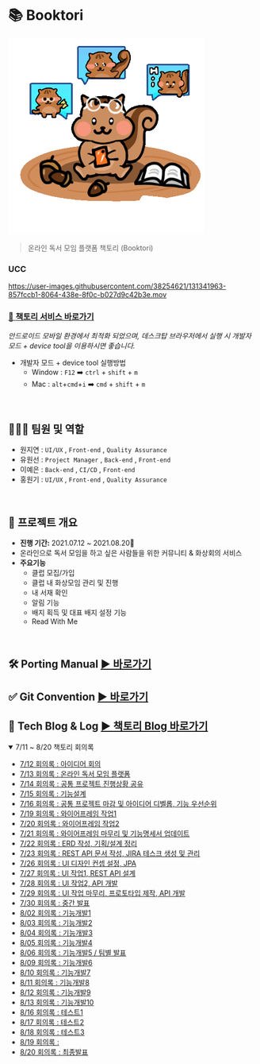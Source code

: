 # 📚 Booktori

![booktory](images/booktory_slide.gif)

> 온라인 독서 모임 플랫폼 책토리 (Booktori)

### UCC
https://user-images.githubusercontent.com/38254621/131341963-857fccb1-8064-438e-8f0c-b027d9c42b3e.mov


### [🐹  **책토리** 서비스 바로가기](https://i5a607.p.ssafy.io)

*안드로이드 모바일 환경에서 최적화 되었으며, 데스크탑 브라우저에서 실행 시 개발자 모드 + device tool을 이용하시면 좋습니다.*

* 개발자 모드 + device tool 실행방법
  * Window : `F12` ➡️ `ctrl` + `shift` + `m` 
  * Mac : `alt`+`cmd`+`i`  ➡️ `cmd` + `shift` + `m`

<br>

## 👨‍👩‍👦 팀원 및 역할

- 원지연 : `UI/UX` , `Front-end` , `Quality Assurance`
- 유원선 : `Project Manager` , `Back-end` , `Front-end`
- 이예은 : `Back-end` , `CI/CD` , `Front-end`
- 홍원기 : `UI/UX` , `Front-end` , `Quality Assurance`

<br>

## 📆 프로젝트 개요

- **진행 기간:** 2021.07.12 ~ 2021.08.20🏃
- 온라인으로 독서 모임을 하고 싶은 사람들을 위한 커뮤니티 & 화상회의 서비스
- **주요기능**
  - 클럽 모집/가입
  - 클럽 내 화상모임 관리 및 진행
  - 내 서재 확인
  - 알림 기능
  - 배지 획득 및 대표 배지 설정 기능
  - Read With Me

<br>

## 🛠 Porting Manual [▶️ 바로가기](./exec/PortingManual.md)
## ✅ Git Convention [▶️ 바로가기](./Document/GitConvention.md)

## 📑 Tech Blog & Log  [▶️ 책토리 Blog 바로가기](https://booktori.tistory.com/)



<details open>
  <summary>7/11 ~ 8/20 책토리 회의록</summary>
  <ul>
      <li><a href="./Document/Dev_log/20210712_회의록.md">7/12 회의록 : 아이디어 회의</a></li>
      <li><a href="./Document/Dev_log/20210713_회의록.md">7/13 회의록 : 온라인 독서 모임 플랫폼</a></li>
      <li><a href="./Document/Dev_log/20210714_회의록.md">7/14 회의록 : 공통 프로젝트 진행상황 공유</a></li>
      <li><a href="./Document/Dev_log/20210715_회의록.md">7/15 회의록 : 기능설계</a></li>
      <li><a href="./Document/Dev_log/20210716_회의록.md">7/16 회의록 : 공통 프로젝트 마감 및 아이디어 디벨롭, 기능 우선순위</a></li>
      <li><a href="./Document/Dev_log/20210719_회의록.md">7/19 회의록 : 와이어프레임 작업1</a></li>
      <li><a href="./Document/Dev_log/20210720_회의록.md">7/20 회의록 : 와이어프레임 작업2</a></li>
      <li><a href="./Document/Dev_log/20210721_회의록.md">7/21 회의록 : 와이어프레임 마무리 및 기능명세서 업데이트</a></li>
      <li><a href="./Document/Dev_log/20210722_회의록.md">7/22 회의록 : ERD 작성, 기획/설계 정리</a></li>
      <li><a href="./Document/Dev_log/20210723_회의록.md">7/23 회의록 : REST API 문서 작성, JIRA 테스크 생성 및 관리</a></li>
      <li><a href="./Document/Dev_log/20210726_회의록.md">7/26 회의록 : UI 디자인 컨셉 설정, JPA</a></li>
      <li><a href="./Document/Dev_log/20210727_회의록.md">7/27 회의록 : UI 작업1, REST API 설계</a></li>
      <li><a href="./Document/Dev_log/20210728_회의록.md">7/28 회의록 : UI 작업2, API 개발</a></li>
      <li><a href="./Document/Dev_log/20210729_회의록.md">7/29 회의록 : UI 작업 마무리, 프로토타입 제작, API 개발</a></li>
      <li><a href="./Document/Dev_log/20210730_회의록.md">7/30 회의록 : 중간 발표</a></li>
      <li><a href="./Document/Dev_log/20210802_회의록.md">8/02 회의록 : 기능개발1</a></li>
      <li><a href="./Document/Dev_log/20210803_회의록.md">8/03 회의록 : 기능개발2</a></li>
      <li><a href="./Document/Dev_log/20210804_회의록.md">8/04 회의록 : 기능개발3</a></li>
      <li><a href="./Document/Dev_log/20210805_회의록.md">8/05 회의록 : 기능개발4</a></li>
      <li><a href="./Document/Dev_log/20210806_회의록.md">8/06 회의록 : 기능개발5 / 팀별 발표 </a></li>
      <li><a href="./Document/Dev_log/20210809_회의록.md">8/09 회의록 : 기능개발6</a></li>
      <li><a href="./Document/Dev_log/20210810_회의록.md">8/10 회의록 : 기능개발7</a></li>
      <li><a href="./Document/Dev_log/20210811_회의록.md">8/11 회의록 : 기능개발8</a></li>
      <li><a href="./Document/Dev_log/20210812_회의록.md">8/12 회의록 : 기능개발9</a></li>
      <li><a href="./Document/Dev_log/20210813_회의록.md">8/13 회의록 : 기능개발10</a></li>
      <li><a href="./Document/Dev_log/20210816_회의록.md">8/16 회의록 : 테스트1</a></li>
      <li><a href="./Document/Dev_log/20210817_회의록.md">8/17 회의록 : 테스트2</a></li>
      <li><a href="./Document/Dev_log/20210818_회의록.md">8/18 회의록 : 테스트3</a></li>
      <li><a href="./Document/Dev_log/20210819_회의록.md">8/19 회의록 : </a></li>
      <li><a href="./Document/Dev_log/20210820_회의록.md">8/20 회의록 : 최종발표</a></li>
  </ul>
</details>
<br>


